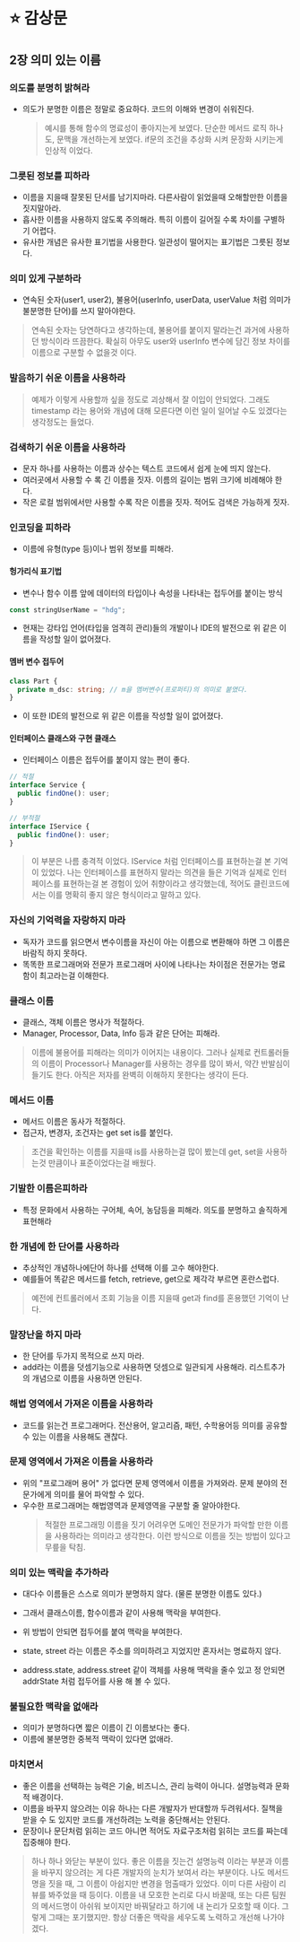 # ⭐ 감상문

## 2장 의미 있는 이름

### 의도를 분명히 밝혀라

- 의도가 분명한 이름은 정말로 중요하다. 코드의 이해와 변경이 쉬워진다.
  > 예시를 통해 함수의 명료성이 좋아지는게 보였다. 단순한 메서드 로직 하나도, 문맥을 개선하는게 보였다.
  > if문의 조건을 추상화 시켜 문장화 시키는게 인상적 이었다.

### 그릇된 정보를 피하라

- 이름을 지을때 잘못된 단서를 남기지마라. 다른사람이 읽었을때 오해할만한 이름을 짓지말아라.
- 흡사한 이름을 사용하지 않도록 주의해라. 특히 이름이 길어질 수록 차이를 구별하기 어렵다.
- 유사한 개념은 유사한 표기법을 사용한다. 일관성이 떨어지는 표기법은 그릇된 정보다.

### 의미 있게 구분하라

- 연속된 숫자(user1, user2), 불용어(userInfo, userData, userValue 처럼 의미가 불분명한 단어)를 쓰지 말아야한다.

> 연속된 숫자는 당연하다고 생각하는데, 불용어를 붙이지 말라는건 과거에 사용하던 방식이라 뜨끔한다. 확실히 아무도 user와 userInfo 변수에 담긴 정보 차이를 이름으로 구분할 수 없을것 이다.

### 발음하기 쉬운 이름을 사용하라

> 예제가 이렇게 사용할까 싶을 정도로 괴상해서 잘 이입이 안되었다. 그래도 timestamp 라는 용어와 개념에 대해 모른다면 이런 일이 일어날 수도 있겠다는 생각정도는 들었다.

### 검색하기 쉬운 이름을 사용하라

- 문자 하나를 사용하는 이름과 상수는 텍스트 코드에서 쉽게 눈에 띄지 않는다.
- 여러곳에서 사용할 수 록 긴 이름을 짓자. 이름의 길이는 범위 크기에 비례해야 한다.
- 작은 로컬 범위에서만 사용할 수록 작은 이름을 짓자. 적어도 검색은 가능하게 짓자.

### 인코딩을 피하라

- 이름에 유형(type 등)이나 범위 정보를 피해라.

#### 헝가리식 표기법

- 변수나 함수 이름 앞에 데이터의 타입이나 속성을 나타내는 접두어를 붙이는 방식

```ts
const stringUserName = "hdg";
```

- 현재는 강타입 언어(타입을 엄격히 관리)들의 개발이나 IDE의 발전으로 위 같은 이름을 작성할 일이 없어졌다.

#### 멤버 변수 접두어

```ts
class Part {
  private m_dsc: string; // m을 멤버변수(프로퍼티)의 의미로 붙였다.
}
```

- 이 또한 IDE의 발전으로 위 같은 이름을 작성할 일이 없어졌다.

#### 인터페이스 클래스와 구현 클래스

- 인터페이스 이름은 접두어를 붙이지 않는 편이 좋다.

```ts
// 적절
interface Service {
  public findOne(): user;
}

// 부적절
interface IService {
  public findOne(): user;
}
```

> 이 부분은 나름 충격적 이었다. IService 처럼 인터페이스를 표현하는걸 본 기억이 있었다. 나는 인터페이스를 표현하지 말라는 의견을 들은 기억과 실제로 인터페이스를 표현하는걸 본 경험이 있어 취향이라고 생각했는데, 적어도 클린코드에서는 이를 명확히 좋지 않은 형식이라고 말하고 있다.

### 자신의 기억력을 자랑하지 마라

- 독자가 코드를 읽으면서 변수이름을 자신이 아는 이름으로 변환해야 하면 그 이름은 바람직 하지 못하다.
- 똑똑한 프로그래머와 전문가 프로그래머 사이에 나타나는 차이점은 전문가는 명료함이 최고라는걸 이해한다.

### 클래스 이름

- 클래스, 객체 이름은 명사가 적절하다.
- Manager, Processor, Data, Info 등과 같은 단어는 피해라.

> 이름에 불용어를 피해라는 의미가 이어지는 내용이다. 그러나 실제로 컨트롤러들의 이름이 Processor나 Manager를 사용하는 경우를 많이 봐서, 약간 반발심이 들기도 한다. 아직은 저자를 완벽히 이해하지 못한다는 생각이 든다.

### 메서드 이름

- 메서드 이름은 동사가 적절하다.
- 접근자, 변경자, 조건자는 get set is를 붙인다.

> 조건을 확인하는 이름를 지을때 is를 사용하는걸 많이 봤는데 get, set을 사용하는것 만큼이나 표준이었다는걸 배웠다.

### 기발한 이름은피하라

- 특정 문화에서 사용하는 구어체, 속어, 농담등을 피해라. 의도를 분명하고 솔직하게 표현해라

### 한 개념에 한 단어를 사용하라

- 추상적인 개념하나에단어 하나를 선택해 이를 고수 해야한다.
- 예를들어 똑같은 메서드를 fetch, retrieve, get으로 제각각 부르면 혼란스럽다.

> 예전에 컨트롤러에서 조회 기능을 이름 지을때 get과 find를 혼용했던 기억이 난다.

### 말장난을 하지 마라

- 한 단어를 두가지 목적으로 쓰지 마라.
- add라는 이름을 덧셈기능으로 사용하면 덧셈으로 일관되게 사용해라. 리스트추가의 개념으로 이름을 사용하면 안된다.

### 해법 영역에서 가져온 이름을 사용하라

- 코드를 읽는건 프로그래머다. 전산용어, 알고리즘, 패턴, 수학용어등 의미를 공유할수 있는 이름을 사용해도 괜찮다.

### 문제 영역에서 가져온 이름을 사용하라

- 위의 "프로그래머 용어" 가 없다면 문제 영역에서 이름을 가져와라. 문제 분야의 전문가에게 의미를 물어 파악할 수 있다.
- 우수한 프로그래머는 해법영역과 문제영역을 구분할 줄 알아야한다.
  > 적절한 프로그래밍 이름을 짓기 어려우면 도메인 전문가가 파악할 만한 이름을 사용하라는 의미라고 생각한다. 이런 방식으로 이름을 짓는 방법이 있다고 무릎을 탁침.

### 의미 있는 맥락을 추가하라

- 대다수 이름들은 스스로 의미가 분명하지 않다. (물론 분명한 이름도 있다.)
- 그래서 클래스이름, 함수이름과 같이 사용해 맥락을 부여한다.
- 위 방법이 안되면 접두어를 붙여 맥락을 부여한다.

- state, street 라는 이름은 주소를 의미하려고 지었지만 혼자서는 명료하지 않다.
- address.state, address.street 같이 객체를 사용해 맥락을 줄수 있고 정 안되면 addrState 처럼 접두어를 사용 해 볼 수 있다.

### 불필요한 맥락을 없애라

- 의미가 분명하다면 짧은 이름이 긴 이름보다는 좋다.
- 이름에 불분명한 중복적 맥락이 있다면 없애라.

### 마치면서

- 좋은 이름을 선택하는 능력은 기술, 비즈니스, 관리 능력이 아니다. 설명능력과 문화적 배경이다.
- 이름을 바꾸지 않으려는 이유 하나는 다른 개발자가 반대할까 두려워서다. 질책을 받을 수 도 있지만 코드를 개선하려는 노력을 중단해서는 안된다.
- 문장이나 문단처럼 읽히는 코드 아니면 적어도 자료구조처럼 읽히는 코드를 짜는데 집중해야 한다.

> 하나 하나 와닫는 부분이 있다. 좋은 이름을 짓는건 설명능력 이라는 부분과 이름을 바꾸지 않으려는 게 다른 개발자의 눈치가 보여서 라는 부분이다. 나도 메서드명을 짓을 때, 그 이름이 아쉽지만 변경을 멈출때가 있었다. 이미 다른 사람이 리뷰를 봐주었을 때 등이다. 이름을 내 모호한 논리로 다시 바꿀때, 또는 다른 팀원의 메서드명이 아쉬워 보이지만 바꿔달라고 하기에 내 논리가 모호할 때 이다. 그렇게 그때는 포기했지만. 항상 더좋은 맥락을 세우도록 노력하고 개선해 나가야겠다.

